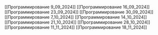 [[Программирование 9_09_2024]]
[[Программирование 16_09_2024]]
[[Программирование 23_09_2024]]
[[Программирование 30_09_2024]]
[[Программирование 7_10_2024]]
[[Программирование 14_10_2024]]
[[Программирование 21_10_2024]]
[[Программирование 28_10_2024]]
[[Программирование 11_11_2024]]
[[Программирование 18_11_2024]]
